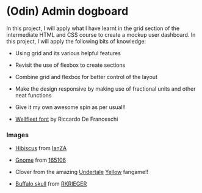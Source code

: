 # (Odin) Admin dogboard

In this project, I will apply what I have learnt in the grid section of the intermediate HTML and CSS course to create a mockup user dashboard. In this project, I will apply the following bits of knowledge:

  - Using grid and its various helpful features
  - Revisit the use of flexbox to create sections
  - Combine grid and flexbox for better control of the layout
  - Make the design responsive by making use of fractional units and other neat functions
  - Give it my own awesome spin as per usual!!

  - [Wellfleet font](https://fonts.google.com/specimen/Wellfleet) by Riccardo De Franceschi

### Images

  - [Hibiscus](https://pixabay.com/photos/hibiscus-red-close-up-macro-flower-2818765/) from [IanZA](https://pixabay.com/users/ianza-2026973/)

  - [Gnome](https://pixabay.com/photos/clover-green-four-leaf-clover-4163741/) from [165106](https://pixabay.com/users/165106-165106/)
  - Clover from the amazing [Undertale](https://gamejolt.com/games/UndertaleYellow/136925) [Yellow](https://twitter.com/undertaleyellow?lang=es) fangame!!
  - [Buffalo skull](https://pixabay.com/photos/skull-buffalo-beast-jungle-savanna-7482932/) from [RKRIEGER](https://pixabay.com/users/rkrieger-28900079/)